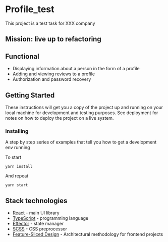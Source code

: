 # Profile_test

This project is a test task for XXX company

## Mission: live up to refactoring

## Functional

* Displaying information about a person in the form of a profile
* Adding and viewing reviews to a profile
* Authorization and password recovery

## Getting Started

These instructions will get you a copy of the project up and running on your local machine for development and testing purposes. See deployment for notes on how to deploy the project on a live system.


### Installing

A step by step series of examples that tell you how to get a development env running

To start

```
yarn install
```

And repeat

```
yarn start
```
## Stack technologies

* [React](https://ru.reactjs.org/) - main UI library
* [TypeScript](https://www.typescriptlang.org/) - programming language
* [Effector](https://effector.dev/) - state manager
* [SCSS](https://sass-scss.ru/) - CSS preprocessor
* [Feature-Sliced Design](https://feature-sliced.design/en/) - Architectural methodology for frontend projects


